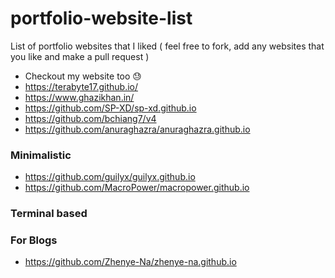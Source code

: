 # portfolio-website-list
List of portfolio websites that I liked ( feel free to fork, add any websites that you like and make a pull request )

* Checkout my website too :sweat:
* https://terabyte17.github.io/
* https://www.ghazikhan.in/
* https://github.com/SP-XD/sp-xd.github.io
* https://github.com/bchiang7/v4
* https://github.com/anuraghazra/anuraghazra.github.io





### Minimalistic
* https://github.com/guilyx/guilyx.github.io
* https://github.com/MacroPower/macropower.github.io



### Terminal based



### For Blogs
* https://github.com/Zhenye-Na/zhenye-na.github.io


